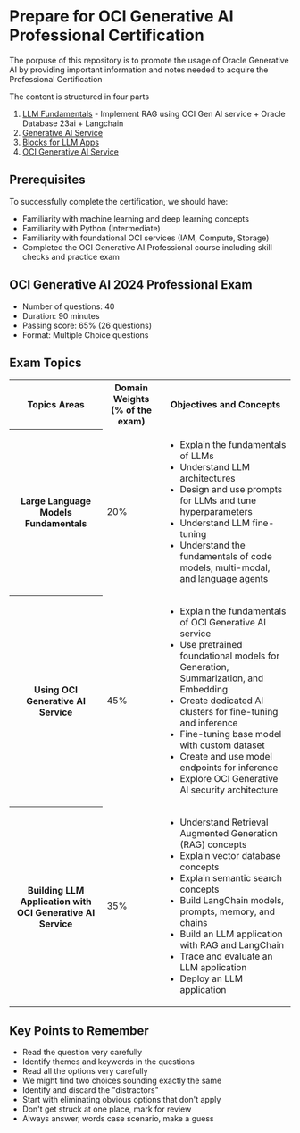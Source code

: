 # Prepare for OCI Generative AI Professional Certification
The porpuse of this repository is to promote the usage of Oracle Generative AI by providing important information and notes needed to acquire the Professional Certification

The content is structured in four parts
1. [LLM Fundamentals](./01.fundamentals/README.md) - Implement RAG using OCI Gen Al service + Oracle Database 23ai + Langchain
3. [Generative AI Service](./02.generative-ai-service/README.md)
4. [Blocks for LLM Apps](./03.blocks-for-llm-apps/README.md)
5. [OCI Generative AI Service](./04.oci-generative-ai-service/README.md)

## Prerequisites
To successfully complete the certification, we should have:
* Familiarity with machine learning and deep learning concepts
* Familiarity with Python (Intermediate)
* Familiarity with foundational OCI services (IAM, Compute, Storage)
* Completed the OCI Generative AI Professional course including skill checks and practice exam

## OCI Generative AI 2024 Professional Exam
* Number of questions: 40
* Duration: 90 minutes
* Passing score: 65% (26 questions)
* Format: Multiple Choice questions

## Exam Topics
<table>
    <tr>
        <th>Topics Areas</th>
        <th>Domain Weights (% of the exam)</th>
        <th>Objectives and Concepts</th>
    </tr>
    <tr>
        <th>Large Language Models Fundamentals</th>
        <td>20%</td>
        <td>
            <ul>
                <li>Explain the fundamentals of LLMs</li>
                <li>Understand LLM architectures</li>
                <li>Design and use prompts for LLMs and tune hyperparameters</li>
                <li>Understand LLM fine-tuning</li>
                <li>Understand the fundamentals of code models, multi-modal, and language agents</li>
            </ul>
        </td>
    </tr>
    <tr>
        <th>Using OCI Generative AI Service</th>
        <td>45%</td>
        <td>
            <ul>
                <li>Explain the fundamentals of OCI Generative AI service</li>
                <li>Use pretrained foundational models for Generation, Summarization, and Embedding</li>
                <li>Create dedicated AI clusters for fine-tuning and inference</li>
                <li>Fine-tuning base model with custom dataset</li>
                <li>Create and use model endpoints for inference</li>
                <li>Explore OCI Generative AI security architecture</li>
            </ul>
        </td>
    </tr>
    <tr>
        <th>Building LLM Application with OCI Generative AI Service</th>
        <td>35%</td>
        <td>
            <ul>
                <li>Understand Retrieval Augmented Generation (RAG) concepts</li>
                <li>Explain vector database concepts</li>
                <li>Explain semantic search concepts</li>
                <li>Build LangChain models, prompts, memory, and chains</li>
                <li>Build an LLM application with RAG and LangChain</li>
                <li>Trace and evaluate an LLM application</li>
                <li>Deploy an LLM application</li>
            </ul>
        </td>
    </tr>
</table>

## Key Points to Remember
* Read the question very carefully
* Identify themes and keywords in the questions
* Read all the options very carefully
* We might find two choices sounding exactly the same
* Identify and discard the "distractors"
* Start with eliminating obvious options that don't apply
* Don't get struck at one place, mark for review
* Always answer, words case scenario, make a guess
